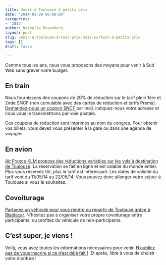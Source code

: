```yaml
---
title: Venir à Toulouse à petits prix
date: '2014-01-29 00:00:00'
categories:
- '2014'
author: Nathalie Rosenberg
layout: post
slug: venir-a-toulouse-a-tout-prix-mais-surtout-a-petits-prix
tags: []
draft: false

---
```

Comme tous les ans, nous vous proposons des moyens pour venir à Sud Web sans grever votre budget.

## En train

Nous fournissons des coupons de 20% de réduction sur le tarif plein 1ère et 2nde SNCF (non cumulable avec des cartes de réduction et tarifs Prems). [Demandez-nous un coupon SNCF][1] par mail, indiquez-nous votre adresse et nous vous le transmettrons par voie postale.

Ces coupons de réduction sont imprimés au nom du congrès. Pour obtenir vos billets, vous devez vous présenter à la gare ou dans une agence de voyages.

## En avion

<a href="http://www.airfrance.fr/FR/fr/local/www_airfranceklm-globalmeetings_com.htm?eid=21348AF" target="_blank">Air France KLM propose des réductions variables sur les vols à destination de Toulouse</a>. La réservation se fait en ligne et est valable du monde entier. Plus vous réservez tôt, plus le tarif est intéressant. Les dates de validité du tarif vont du 11/05/14 au 22/05/14. Vous pouvez donc allonger votre séjour à Toulouse si vous le souhaitez.

## Covoiturage

<a href="http://agenda.covoiturage.fr/conference/14912-sud-web-2014" target="_blank">Partagez un véhicule pour vous rendre ou repartir de Toulouse grâce à Blablacar</a>. N’hésitez pas à organiser votre propre covoiturage entre participants, ou profitez du véhicule de non-participants.

## C&rsquo;est super, je viens !

Voilà, vous avez toutes les informations nécessaires pour venir. [N’oubliez pas de vous inscrire si ce n’est déjà fait !][2]  Et après, libre à vous de choisir votre monture !

 [1]: mailto:contact@sudweb.fr?subject=Demande%20de%20bon%20de%20r%C3%A9duction%20SNCF
 [2]: http://sudweb.fr/2014/inscription.html
